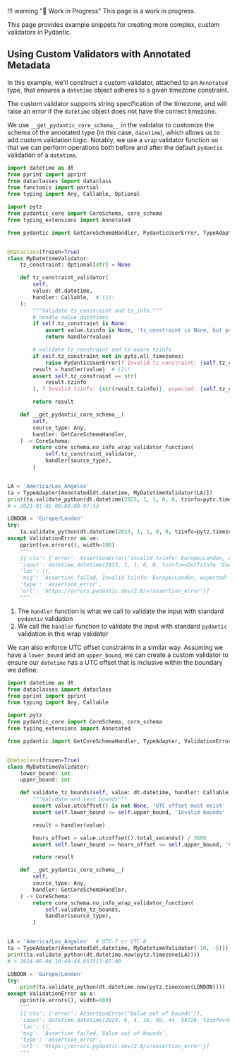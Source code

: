 !!! warning "🚧 Work in Progress"
    This page is a work in progress.

This page provides example snippets for creating more complex, custom validators in Pydantic.

## Using Custom Validators with Annotated Metadata

In this example, we'll construct a custom validator, attached to an `Annotated` type,
that ensures a `datetime` object adheres to a given timezone constraint.

The custom validator supports string specification of the timezone, and will raise an error if the `datetime` object does not have the correct timezone.

We use `__get_pydantic_core_schema__` in the validator to customize the schema of the annotated type (in this case, `datetime`), which allows us to add custom validation logic. Notably, we use a `wrap` validator function so that we can perform operations both before and after the default `pydantic` validation of a `datetime`.

```py
import datetime as dt
from pprint import pprint
from dataclasses import dataclass
from functools import partial
from typing import Any, Callable, Optional

import pytz
from pydantic_core import CoreSchema, core_schema
from typing_extensions import Annotated

from pydantic import GetCoreSchemaHandler, PydanticUserError, TypeAdapter, ValidationError


@dataclass(frozen=True)
class MyDatetimeValidator:
    tz_constraint: Optional[str] = None

    def tz_constraint_validator(
        self,
        value: dt.datetime,
        handler: Callable,  # (1)!
    ):
        """Validate tz_constraint and tz_info."""
        # handle naive datetimes
        if self.tz_constraint is None:
            assert value.tzinfo is None, 'tz_constraint is None, but provided value is tz-aware.'
            return handler(value)

        # validate tz_constraint and tz-aware tzinfo
        if self.tz_constraint not in pytz.all_timezones:
            raise PydanticUserError(f'Invalid tz_constraint: {self.tz_constraint}', code='unevaluable-type-annotation')
        result = handler(value)  # (2)!
        assert self.tz_constraint == str(
            result.tzinfo
        ), f'Invalid tzinfo: {str(result.tzinfo)}, expected: {self.tz_constraint}'

        return result

    def __get_pydantic_core_schema__(
        self,
        source_type: Any,
        handler: GetCoreSchemaHandler,
    ) -> CoreSchema:
        return core_schema.no_info_wrap_validator_function(
            self.tz_constraint_validator,
            handler(source_type),
        )


LA = 'America/Los_Angeles'
ta = TypeAdapter(Annotated[dt.datetime, MyDatetimeValidator(LA)])
print(ta.validate_python(dt.datetime(2023, 1, 1, 0, 0, tzinfo=pytz.timezone(LA))))
# > 2023-01-01 00:00:00-07:53

LONDON = 'Europe/London'
try:
    ta.validate_python(dt.datetime(2023, 1, 1, 0, 0, tzinfo=pytz.timezone(LONDON)))
except ValidationError as ve:
    pprint(ve.errors(), width=100)
    """
    [{'ctx': {'error': AssertionError('Invalid tzinfo: Europe/London, expected: America/Los_Angeles')},
    'input': datetime.datetime(2023, 1, 1, 0, 0, tzinfo=<DstTzInfo 'Europe/London' LMT-1 day, 23:59:00 STD>),
    'loc': (),
    'msg': 'Assertion failed, Invalid tzinfo: Europe/London, expected: America/Los_Angeles',
    'type': 'assertion_error',
    'url': 'https://errors.pydantic.dev/2.8/v/assertion_error'}]
    """
```

1. The `handler` function is what we call to validate the input with standard `pydantic` validation
2. We call the `handler` function to validate the input with standard `pydantic` validation in this wrap validator

We can also enforce UTC offset constraints in a similar way.  Assuming we have a `lower_bound` and an `upper_bound`, we can create a custom validator to ensure our `datetime` has a UTC offset that is inclusive within the boundary we define:


```py
import datetime as dt
from dataclasses import dataclass
from pprint import pprint
from typing import Any, Callable

import pytz
from pydantic_core import CoreSchema, core_schema
from typing_extensions import Annotated

from pydantic import GetCoreSchemaHandler, TypeAdapter, ValidationError


@dataclass(frozen=True)
class MyDatetimeValidator:
    lower_bound: int
    upper_bound: int

    def validate_tz_bounds(self, value: dt.datetime, handler: Callable):
        """Validate and test bounds"""
        assert value.utcoffset() is not None, 'UTC offset must exist'
        assert self.lower_bound <= self.upper_bound, 'Invalid bounds'

        result = handler(value)

        hours_offset = value.utcoffset().total_seconds() / 3600
        assert self.lower_bound <= hours_offset <= self.upper_bound, 'Value out of bounds'

        return result

    def __get_pydantic_core_schema__(
        self,
        source_type: Any,
        handler: GetCoreSchemaHandler,
    ) -> CoreSchema:
        return core_schema.no_info_wrap_validator_function(
            self.validate_tz_bounds,
            handler(source_type),
        )


LA = 'America/Los_Angeles'  # UTC-7 or UTC-8
ta = TypeAdapter(Annotated[dt.datetime, MyDatetimeValidator(-10, -5)])
print(ta.validate_python(dt.datetime.now(pytz.timezone(LA))))
# > 2024-06-04 10:49:44.053313-07:00

LONDON = 'Europe/London'
try:
    print(ta.validate_python(dt.datetime.now(pytz.timezone(LONDON))))
except ValidationError as e:
    pprint(e.errors(), width=100)
    """
    [{'ctx': {'error': AssertionError('Value out of bounds')},
    'input': datetime.datetime(2024, 6, 4, 18, 49, 44, 54720, tzinfo=<DstTzInfo 'Europe/London' BST+1:00:00 DST>),
    'loc': (),
    'msg': 'Assertion failed, Value out of bounds',
    'type': 'assertion_error',
    'url': 'https://errors.pydantic.dev/2.8/v/assertion_error'}]
    """
```
